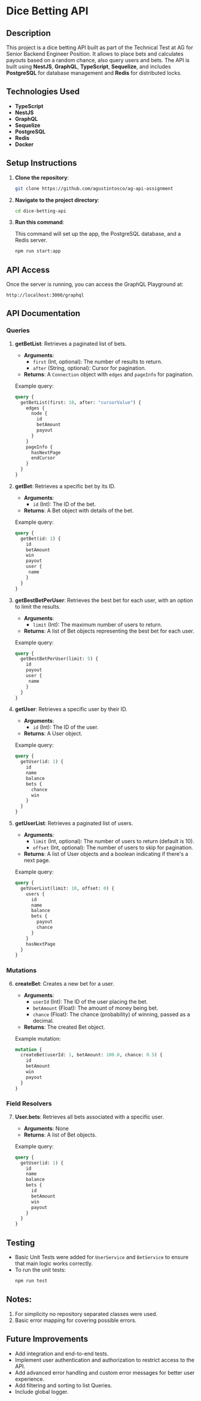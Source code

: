 # Dice Betting API

## Description
This project is a dice betting API built as part of the Technical Test at AG for Senior Backend Engineer Position. It allows to place bets and calculates payouts based on a random chance, also query users and bets. The API is built using **NestJS**, **GraphQL**, **TypeScript**, **Sequelize**, and includes **PostgreSQL** for database management and **Redis** for distributed locks.

## Technologies Used
- **TypeScript**
- **NestJS**
- **GraphQL**
- **Sequelize**
- **PostgreSQL**
- **Redis**
- **Docker**

## Setup Instructions
1. **Clone the repository**:
   ```bash
   git clone https://github.com/agustintosco/ag-api-assignment
   ```

2. **Navigate to the project directory**:
    ``` bash
    cd dice-betting-api
    ```

3. **Run this command**:

    This command will set up the app, the PostgreSQL database, and a Redis server.

    ``` bash
    npm run start:app
    ```

## API Access
 
Once the server is running, you can access the GraphQL Playground at:

`http://localhost:3000/graphql`

## API Documentation

### Queries

1. **getBetList**: Retrieves a paginated list of bets.
   - **Arguments**:
     - `first` (Int, optional): The number of results to return.
     - `after` (String, optional): Cursor for pagination.
   - **Returns**: A `Connection` object with `edges` and `pageInfo` for pagination.

   Example query:
   ```graphql
   query {
     getBetList(first: 10, after: "cursorValue") {
       edges {
         node {
           id
           betAmount
           payout
         }
       }
       pageInfo {
         hasNextPage
         endCursor
       }
     }
   }
   ```

2. **getBet**: Retrieves a specific bet by its ID.
   - **Arguments**:
      - `id` (Int): The ID of the bet.
   - **Returns**: A Bet object with details of the bet.

   Example query:
   ```graphql
   query {
     getBet(id: 1) {
       id
       betAmount
       win
       payout
       user {
        name
       }
     }
   }
   ```

3. **getBestBetPerUser**: Retrieves the best bet for each user, with an option to limit the results.
    - **Arguments**:
      - `limit` (Int): The maximum number of users to return.
    - **Returns**: A list of Bet objects representing the best bet for each user.

    Example query:
    ```graphql
    query {
      getBestBetPerUser(limit: 5) {
        id
        payout
        user {
         name
        }
      }
    }
    ```

4. **getUser**: Retrieves a specific user by their ID.
    - **Arguments**:
      - `id` (Int): The ID of the user.
    - **Returns**: A User object.

    Example query:
    ```graphql
    query {
      getUser(id: 1) {
        id
        name
        balance
        bets {
          chance
          win
        }
      }
    }
    ```

5. **getUserList**: Retrieves a paginated list of users.
    - **Arguments**:
      - `limit` (Int, optional): The number of users to return (default is 10).
      - `offset` (Int, optional): The number of users to skip for pagination.
    - **Returns**: A list of User objects and a boolean indicating if there's a next page.

    Example query:
    ```graphql
    query {
      getUserList(limit: 10, offset: 0) {
        users {
          id
          name
          balance
          bets {
            payout
            chance
          }
        }
        hasNextPage
      }
    }
    ```

### Mutations

6. **createBet**: Creates a new bet for a user.
    - **Arguments**:
      - `userId` (Int): The ID of the user placing the bet.
      - `betAmount` (Float): The amount of money being bet.
      - `chance` (Float): The chance (probability) of winning, passed as a decimal.
    - **Returns**: The created Bet object.

    Example mutation:
    ```graphql
    mutation {
      createBet(userId: 1, betAmount: 100.0, chance: 0.5) {
        id
        betAmount
        win
        payout
      }
    }
    ```

### Field Resolvers

7. **User.bets**: Retrieves all bets associated with a specific user.
      - **Arguments**: None
      - **Returns**: A list of Bet objects.

    Example query:
    ```graphql
    query {
      getUser(id: 1) {
        id
        name
        balance
        bets {
          id
          betAmount
          win
          payout
        }
      }
    }
    ```


## Testing
- Basic Unit Tests were added for `UserService` and `BetService` to ensure that main logic works correctly.
- To run the unit tests:
  ```bash
  npm run test
  ```



## Notes:
1. For simplicity no repository separated classes were used.
2. Basic error mapping for covering possible errors.

## Future Improvements
- Add integration and end-to-end tests.
- Implement user authentication and authorization to restrict access to the API.
- Add advanced error handling and custom error messages for better user experience.
- Add filtering and sorting to list Queries.
- Include global logger.
